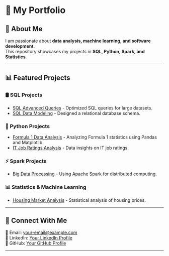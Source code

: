 # 📌 My Portfolio

## 👋 About Me
I am passionate about **data analysis, machine learning, and software development**.  
This repository showcases my projects in **SQL, Python, Spark, and Statistics**.

---

## 📊 Featured Projects

### 🛢 SQL Projects
- [SQL Advanced Queries](https://github.com/anastasiachapel/SQL-Advanced-Queries) - Optimized SQL queries for large datasets.
- [SQL Data Modeling](https://github.com/anastasiachapel/SQL-Data-Modeling) - Designed a relational database schema.

### 🐍 Python Projects
- [Formula 1 Data Analysis](https://github.com/anastasiachapel/Python-Formula1) - Analyzing Formula 1 statistics using Pandas and Matplotlib.
- [IT Job Ratings Analysis](https://github.com/anastasiachapel/Spark-Job-Ratings) - Data insights on IT job ratings.

### ⚡ Spark Projects
- [Big Data Processing](https://github.com/anastasiachapel/Spark-Job-Ratings) - Using Apache Spark for distributed computing.

### 📊 Statistics & Machine Learning
- [Housing Market Analysis](https://github.com/anastasiachapel/Python-Housing-Analysis) - Statistical analysis of housing prices.

---

## 🔗 Connect With Me
📧 Email: [your-email@example.com](mailto:anastasia.chapel@student.ie.edu)  
💼 LinkedIn: [Your LinkedIn Profile](www.linkedin.com/in/anastasiachapel)  
🚀 GitHub: [Your GitHub Profile](https://github.com/anastasiachapel)

---

